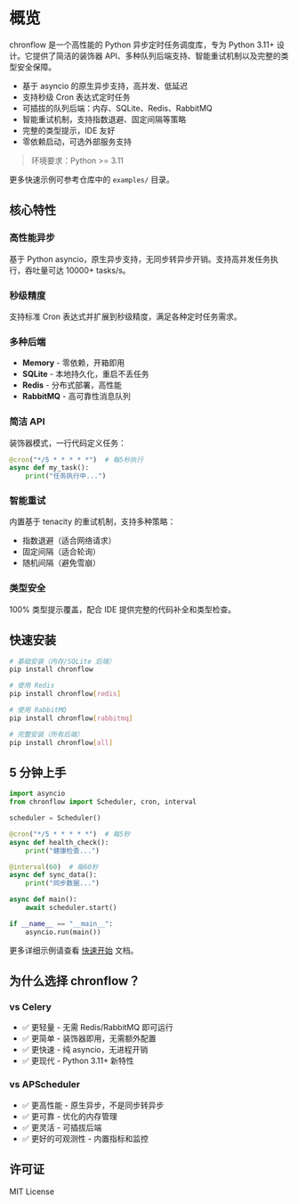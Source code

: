 # 概览

chronflow 是一个高性能的 Python 异步定时任务调度库，专为 Python 3.11+ 设计。它提供了简洁的装饰器 API、多种队列后端支持、智能重试机制以及完整的类型安全保障。

- 基于 asyncio 的原生异步支持，高并发、低延迟
- 支持秒级 Cron 表达式定时任务
- 可插拔的队列后端：内存、SQLite、Redis、RabbitMQ
- 智能重试机制，支持指数退避、固定间隔等策略
- 完整的类型提示，IDE 友好
- 零依赖启动，可选外部服务支持

> 环境要求：Python >= 3.11

更多快速示例可参考仓库中的 `examples/` 目录。

## 核心特性

### 高性能异步
基于 Python asyncio，原生异步支持，无同步转异步开销。支持高并发任务执行，吞吐量可达 10000+ tasks/s。

### 秒级精度
支持标准 Cron 表达式并扩展到秒级精度，满足各种定时任务需求。

### 多种后端
- **Memory** - 零依赖，开箱即用
- **SQLite** - 本地持久化，重启不丢任务
- **Redis** - 分布式部署，高性能
- **RabbitMQ** - 高可靠性消息队列

### 简洁 API
装饰器模式，一行代码定义任务：

```python
@cron("*/5 * * * * *")  # 每5秒执行
async def my_task():
    print("任务执行中...")
```

### 智能重试
内置基于 tenacity 的重试机制，支持多种策略：
- 指数退避（适合网络请求）
- 固定间隔（适合轮询）
- 随机间隔（避免雪崩）

### 类型安全
100% 类型提示覆盖，配合 IDE 提供完整的代码补全和类型检查。

## 快速安装

```bash
# 基础安装（内存/SQLite 后端）
pip install chronflow

# 使用 Redis
pip install chronflow[redis]

# 使用 RabbitMQ
pip install chronflow[rabbitmq]

# 完整安装（所有后端）
pip install chronflow[all]
```

## 5 分钟上手

```python
import asyncio
from chronflow import Scheduler, cron, interval

scheduler = Scheduler()

@cron("*/5 * * * * *")  # 每5秒
async def health_check():
    print("健康检查...")

@interval(60)  # 每60秒
async def sync_data():
    print("同步数据...")

async def main():
    await scheduler.start()

if __name__ == "__main__":
    asyncio.run(main())
```

更多详细示例请查看 [快速开始](quickstart.md) 文档。

## 为什么选择 chronflow？

### vs Celery
- ✅ 更轻量 - 无需 Redis/RabbitMQ 即可运行
- ✅ 更简单 - 装饰器即用，无需额外配置
- ✅ 更快速 - 纯 asyncio，无进程开销
- ✅ 更现代 - Python 3.11+ 新特性

### vs APScheduler
- ✅ 更高性能 - 原生异步，不是同步转异步
- ✅ 更可靠 - 优化的内存管理
- ✅ 更灵活 - 可插拔后端
- ✅ 更好的可观测性 - 内置指标和监控

## 许可证

MIT License
